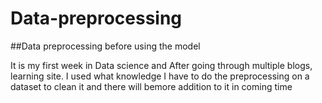 # Data-preprocessing
##Data preprocessing before using the model

It is my first week in Data science and After going through multiple blogs, learning site. I used what knowledge I have to do the preprocessing on a dataset to clean it and there will bemore addition to it in coming time
